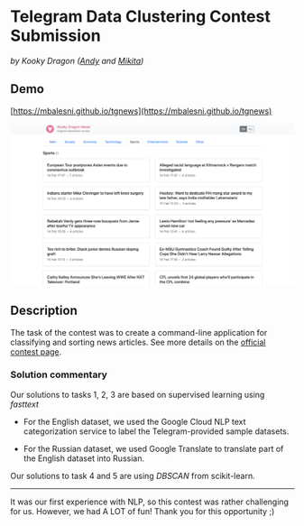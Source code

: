 # Telegram Data Clustering Contest Submission

*by Kooky Dragon ([Andy](https://github.com/Andy671) and [Mikita](https://github.com/mbalesni))*

## Demo

[https://mbalesni.github.io/tgnews](https://mbalesni.github.io/tgnews)

![](demo.png)

## Description

The task of the contest was to create a command-line application for classifying and sorting news articles. See more details on the [official contest page](https://contest.com/data-clustering).


### Solution commentary

Our solutions to tasks 1, 2, 3 are based on supervised learning using *fasttext*

 - For the English dataset, we used the Google Cloud NLP text categorization service to label the Telegram-provided sample datasets.

 - For the Russian dataset, we used Google Translate to translate part of the English dataset into Russian.

Our solutions to task 4 and 5 are using *DBSCAN* from scikit-learn.

___

It was our first experience with NLP, so this contest was rather challenging for us. However, we had A LOT of fun! Thank you for this opportunity ;)

